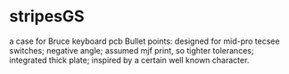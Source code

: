 # stripesGS
a case for Bruce keyboard pcb
Bullet points: designed for mid-pro tecsee switches; negative angle; assumed mjf print, so tighter tolerances; integrated thick plate; inspired by a certain well known character.
